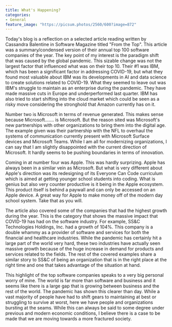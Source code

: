```yaml
---
title: What's Happening?
categories:
- General
feature_image: "https://picsum.photos/2560/600?image=872"
---
```


Today's blog is a reflection on a selected article reading written by Cassandra Balentine in Software Magazine titled "From the Top". This article was a summary/condensed version of their annual top 100 software companies of the year. The key point of my interest is the paradigm shift that was caused by the global pandemic. This sizable change was not the largest factor that influenced what was on their top 10. Their #1 was IBM, which has been a significant factor in addressing COVID-19, but what they found most valuable about IBM was its developments in AI and data science to create solutions related to COVID-19. What they seemed to leave out was IBM's struggle to maintain as an enterprise during the pandemic. They have made massive cuts in Europe and underperformed last quarter. IBM has also tried to start shifting into the cloud market which could be seen as a risky move considering the stronghold that Amazon currently has on it.  

Number two is Microsoft in terms of revenue generated. This makes sense because Microsoft....... is Microsoft. But the reason sited was Microsoft's new partnerships with other organizations to bring them into the digital age. The example given was their partnership with the NFL to overhaul the systems of communication currently present with Microsoft Surface devices and Microsoft Teams. While I am all for modernizing organizations, I can say that I am slightly disappointed with the current direction of Microsoft. It hardly seems to be pushing boundaries in terms of innovation.  

Coming in at number four was Apple. This was hardly surprizing. Apple has always been in a similar vein as Microsoft. But what is very different about Apple's direction was its redesigning of its Everyone Can Code curriculum which is aimed at getting younger school students into coding. What is genius but also very counter productive is it being in the Apple ecosystem. This product itself is behind a paywall and can only be accessed on an Apple device. A great way for Apple to make money off of the modern day school system. Take that as you will.

The article also covered some of the companies that had the highest growth during the year. This is the category that shows the massive impact that COVID-19 has had on the software industry. For example, SS&C Technologies Holdings, Inc. had a growth of 104%. This company is a double whammy as a provider of software and services for both the financial and healthcare industries. While the pandemic has certainly hit a large part of the world very hard, these two industries have actually seen massive growth because of the huge increase in demand for products and services related to the fields. The rest of the covered examples share a similar story to SS&C of being an organization that is in the right place at the right time and one that takes advantage of the situation at hand.

This highlight of the top software companies speaks to a very big personal worry of mine. The world is far more than software and business and it seems like there is a large gap that is growing between business and the rest of the world. The pandemic has shown this clearer than day. While a vast majority of people have had to shift gears to maintaining at best or struggling to survive at worst, here we have people and organizations bursting at the seams. While this can always be said to some degree under previous and modern economic conditions, I believe there is a case to be made that we are moving towards a more fractured society.
